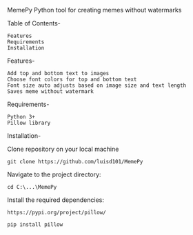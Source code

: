 MemePy
Python tool for creating memes without watermarks

Table of Contents-

	Features
	Requirements
	Installation

Features-

	Add top and bottom text to images
	Choose font colors for top and bottom text
	Font size auto adjusts based on image size and text length
	Saves meme without watermark

Requirements-

	Python 3+
	Pillow library

Installation-

Clone repository on your local machine

	git clone https://github.com/luisd101/MemePy	

Navigate to the project directory:

	cd C:\...\MemePy

Install the required dependencies:

	https://pypi.org/project/pillow/

	pip install pillow
